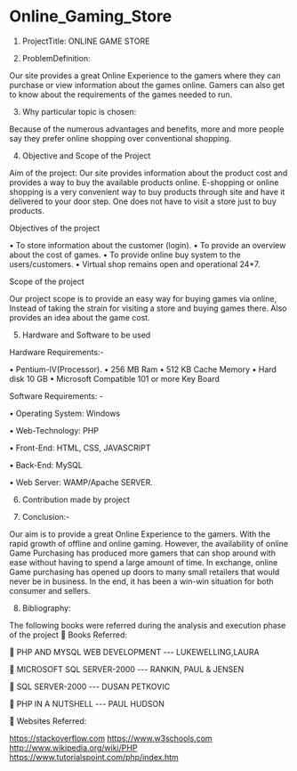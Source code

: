 # Online_Gaming_Store

1. ProjectTitle: ONLINE GAME STORE

2. ProblemDefinition:

Our site provides a great Online Experience to the gamers where they can purchase or view information about the games online. Gamers can also get to know about the requirements of the games needed to run.

3. Why particular topic is chosen:

Because of the numerous advantages and benefits, more and more people say they prefer online shopping over conventional shopping.

4. Objective and Scope of the Project

Aim of the project: Our site provides information about the product cost and provides a way to buy the available products online. E-shopping or online shopping is a very convenient way to buy products through site and have it delivered to your door step. One does not have to visit a store just to buy products.

Objectives of the project

• To store information about the customer (login). • To provide an overview about the cost of games. • To provide online buy system to the users/customers. • Virtual shop remains open and operational 24*7.

Scope of the project

Our project scope is to provide an easy way for buying games via online, Instead of taking the strain for visiting a store and buying games there. Also provides an idea about the game cost.

5. Hardware and Software to be used

Hardware Requirements:-

• Pentium-IV(Processor). • 256 MB Ram • 512 KB Cache Memory • Hard disk 10 GB • Microsoft Compatible 101 or more Key Board

Software Requirements: -

• Operating System: Windows

• Web-Technology: PHP

• Front-End: HTML, CSS, JAVASCRIPT

• Back-End: MySQL

• Web Server: WAMP/Apache SERVER.

6. Contribution made by project

7. Conclusion:-

Our aim is to provide a great Online Experience to the gamers. With the rapid growth of offline and online gaming. However, the availability of online Game Purchasing has produced more gamers that can shop around with ease without having to spend a large amount of time. In exchange, online Game purchasing has opened up doors to many small retailers that would never be in business. In the end, it has been a win-win situation for both consumer and sellers.

8. Bibliography:

The following books were referred during the analysis and execution phase of the project  Books Referred:

 PHP AND MYSQL WEB DEVELOPMENT --- LUKEWELLING,LAURA

 MICROSOFT SQL SERVER-2000 --- RANKIN, PAUL & JENSEN

 SQL SERVER-2000 --- DUSAN PETKOVIC

 PHP IN A NUTSHELL --- PAUL HUDSON

 Websites Referred:

https://stackoverflow.com https://www.w3schools.com http://www.wikipedia.org/wiki/PHP https://www.tutorialspoint.com/php/index.htm
